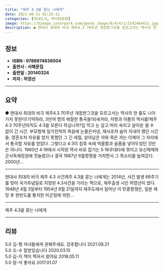```yaml
---
title: "제주 4.3을 묻는 너에게"
date: 2021-08-21 02:25:11
categories: [국내도서, 역사와문화]
image: https://bimage.interpark.com/goods_image/6/4/4/1/214246441s.jpg
description: ● 현대사 최대의 비극 제주4.3 70주년 개정판그것을 모르고서는 역사의 한 줄도 나아가지 못한다!기억하라, 3만여 명의 애절한 통곡을!되새겨라, 저항과 아픔의 역사를!제주4·3 70주년아직도 4·3을 모른다 하십니까?입 막고 눈 감고 머리 숙이고 살아온 셀 수 없이 긴 시간. 부모형
---
```


## **정보**

- **ISBN : 9788974836504**
- **출판사 : 서해문집**
- **출판일 : 20140324**
- **저자 : 허영선**

------



## **요약**

●  현대사 최대의 비극 제주4.3 70주년 개정판그것을 모르고서는 역사의 한 줄도 나아가지 못한다!기억하라, 3만여 명의 애절한 통곡을!되새겨라, 저항과 아픔의 역사를!제주4·3 70주년아직도 4·3을 모른다 하십니까?입 막고 눈 감고 머리 숙이고 살아온 셀 수 없이 긴 시간. 부모형제 일가친척의 죽음에 눈물은커녕, 제사조차 숨어 지내야 했던 시간들. 영혼조차 자유를 얻지 못했던 그 긴 세월, 살아남은 자와 죽은 자는 이제야 그 자리에서 통곡할 자유를 얻었다. 그렇다고 4·3이 침묵 속에 억울함과 슬픔을 넣어두었던 것만은 아니다. 1960년 4·19에서 시작된 역사 바로 잡기는 5·16쿠데타에 꺾이고 유신체제와 군사독재정권에 짓눌렸으나 결국 1987년 6월항쟁을 거치면서 그 목소리를 높여갔다. 2000년...

------

현대사 최대의 비극 제주 4.3 사건제주 4.3을 묻는 너에게는 2014년, 사건 발생 66주기를 맞아 국가추념일로 지정된 4.3사건을 기리는 책으로, 제주출생 시인 허영선이 썼다. 1948년 4월 3일부터 1954년 9월 21일까지 제주도에서 일어난 이 민중항쟁은, 일본 패망 후 한반도를 통치한 미군정에 의한... 

------


제주 4.3을 묻는 너에게 

------


## **리뷰** 

5.0 김-형 자녀들에게 권해주세요. 강추합니다 2021.08.21 <br/>5.0 오-수 잘받았습니다 2020.03.15 <br/>5.0 김-지 책이 찍혀서 왔어요  2018.05.11 <br/>5.0 장-석 좋아요 2017.01.07 <br/>